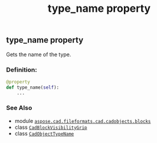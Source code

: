 ﻿---
title: type_name property
second_title: Aspose.CAD for Python via .NET API References
description: 
type: docs
weight: 230
url: /python-net/aspose.cad.fileformats.cad.cadobjects.blocks/cadblockvisibilitygrip/type_name/
is_root: false
---

## type_name property


Gets the name of the type.
### Definition:
```python
@property
def type_name(self):
    ...
```

### See Also
* module [`aspose.cad.fileformats.cad.cadobjects.blocks`](../../)
* class [`CadBlockVisibilityGrip`](/cad/python-net/aspose.cad.fileformats.cad.cadobjects.blocks/cadblockvisibilitygrip)
* class [`CadObjectTypeName`](/cad/python-net/aspose.cad.fileformats.cad.cadconsts/cadobjecttypename)
